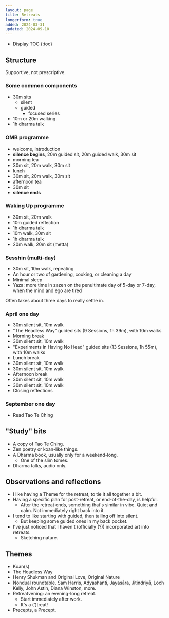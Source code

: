 ```yaml
---
layout: page
title: Retreats
longerform: true
added: 2024-03-31
updated: 2024-09-10
---
```


* Display TOC
{:toc}


## Structure

Supportive, not prescriptive.

### Some common components

- 30m sits
	- silent
	- guided
		- focused series
- 10m or 20m walking
- 1h dharma talk

### OMB programme

- welcome, introduction
- **silence begins**, 20m guided sit, 20m guided walk, 30m sit
- morning tea
- 30m sit, 20m walk, 30m sit
- lunch
- 30m sit, 20m walk, 30m sit
- afternoon tea
- 30m sit
- **silence ends**

### Waking Up programme

- 30m sit, 20m walk
- 10m guided reflection
- 1h dharma talk
- 10m walk, 30m sit
- 1h dharma talk
- 20m walk, 20m sit (metta)

### Sesshin (multi-day)

- 30m sit, 10m walk, repeating
- An hour or two of gardening, cooking, or cleaning a day
- Minimal sleep
- Yaza: more time in zazen on the penultimate day of 5-day or 7-day, when the mind and ego are tired

Often takes about three days to really settle in.

### April one day

- 30m silent sit, 10m walk
- "The Headless Way" guided sits (9 Sessions, 1h 39m), with 10m walks
- Morning break
- 30m silent sit, 10m walk
- "Experiments in Having No Head" guided sits (13 Sessions, 1h 55m), with 10m walks
- Lunch break
- 30m silent sit, 10m walk
- 30m silent sit, 10m walk
- Afternoon break
- 30m silent sit, 10m walk
- 30m silent sit, 10m walk
- Closing reflections

### September one day

- Read Tao Te Ching

## "Study" bits

- A copy of Tao Te Ching.
- Zen poetry or koan-like things. 
- A Dharma book, usually only for a weekend-long.
	- One of the slim tomes.
- Dharma talks, audio only.

## Observations and reflections

- I like having a Theme for the retreat, to tie it all together a bit.
- Having a specific plan for post-retreat, or end-of-the-day, is helpful.
	- After the retreat ends, something that's similar in vibe. Quiet and calm. Not immediately right back into it.
- I tend to like starting with guided, then tailing off into silent.
	- But keeping some guided ones in my back pocket.
- I've just noticed that I haven't (officially (?)) incorporated art into retreats.
	- Sketching nature.

## Themes

- Koan(s)
- The Headless Way
- Henry Shukman and Original Love, Original Nature
- Nondual roundtable. Sam Harris, Adyashanti, Jayasāra, Jitindriyā, Loch Kelly, John Astin, Diana Winston, more.
- Retreatvening: an evening-long retreat.
	- Start immediately after work.
	- It's a (')treat!
- Precepts, a Precept.
